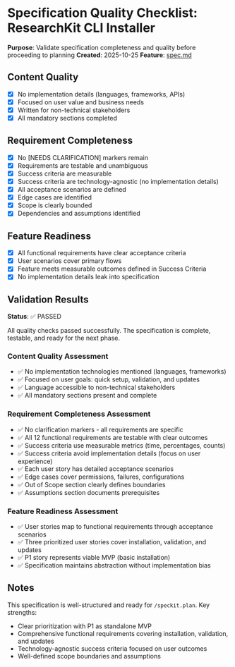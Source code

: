 # Specification Quality Checklist: ResearchKit CLI Installer

**Purpose**: Validate specification completeness and quality before proceeding to planning
**Created**: 2025-10-25
**Feature**: [spec.md](../spec.md)

## Content Quality

- [x] No implementation details (languages, frameworks, APIs)
- [x] Focused on user value and business needs
- [x] Written for non-technical stakeholders
- [x] All mandatory sections completed

## Requirement Completeness

- [x] No [NEEDS CLARIFICATION] markers remain
- [x] Requirements are testable and unambiguous
- [x] Success criteria are measurable
- [x] Success criteria are technology-agnostic (no implementation details)
- [x] All acceptance scenarios are defined
- [x] Edge cases are identified
- [x] Scope is clearly bounded
- [x] Dependencies and assumptions identified

## Feature Readiness

- [x] All functional requirements have clear acceptance criteria
- [x] User scenarios cover primary flows
- [x] Feature meets measurable outcomes defined in Success Criteria
- [x] No implementation details leak into specification

## Validation Results

**Status**: ✅ PASSED

All quality checks passed successfully. The specification is complete, testable, and ready for the next phase.

### Content Quality Assessment
- ✅ No implementation technologies mentioned (languages, frameworks)
- ✅ Focused on user goals: quick setup, validation, and updates
- ✅ Language accessible to non-technical stakeholders
- ✅ All mandatory sections present and complete

### Requirement Completeness Assessment
- ✅ No clarification markers - all requirements are specific
- ✅ All 12 functional requirements are testable with clear outcomes
- ✅ Success criteria use measurable metrics (time, percentages, counts)
- ✅ Success criteria avoid implementation details (focus on user experience)
- ✅ Each user story has detailed acceptance scenarios
- ✅ Edge cases cover permissions, failures, configurations
- ✅ Out of Scope section clearly defines boundaries
- ✅ Assumptions section documents prerequisites

### Feature Readiness Assessment
- ✅ User stories map to functional requirements through acceptance scenarios
- ✅ Three prioritized user stories cover installation, validation, and updates
- ✅ P1 story represents viable MVP (basic installation)
- ✅ Specification maintains abstraction without implementation bias

## Notes

This specification is well-structured and ready for `/speckit.plan`. Key strengths:
- Clear prioritization with P1 as standalone MVP
- Comprehensive functional requirements covering installation, validation, and updates
- Technology-agnostic success criteria focused on user outcomes
- Well-defined scope boundaries and assumptions
